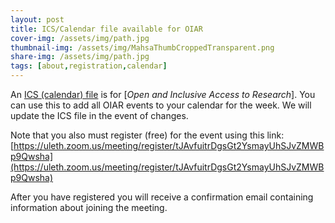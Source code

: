 ```yaml
---
layout: post
title: ICS/Calendar file available for OIAR
cover-img: /assets/img/path.jpg
thumbnail-img: /assets/img/MahsaThumbCroppedTransparent.png
share-img: /assets/img/path.jpg
tags: [about,registration,calendar]
---
```


An [ICS (calendar) file](http://openandinclusiveresearch.org/assets/img/OIAR.ics) is  for [_Open and Inclusive Access to Research_]. You can use this to add all OIAR events to your calendar for the week. We will update the ICS file in the event of changes.

Note that you also must register (free) for the event using this link: [https://uleth.zoom.us/meeting/register/tJAvfuitrDgsGt2YsmayUhSJvZMWBp9Qwsha](https://uleth.zoom.us/meeting/register/tJAvfuitrDgsGt2YsmayUhSJvZMWBp9Qwsha)

After you have registered you will receive a confirmation email containing information about joining the meeting.
